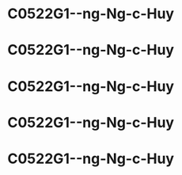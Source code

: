# C0522G1--ng-Ng-c-Huy
# C0522G1--ng-Ng-c-Huy
# C0522G1--ng-Ng-c-Huy
# C0522G1--ng-Ng-c-Huy
# C0522G1--ng-Ng-c-Huy
